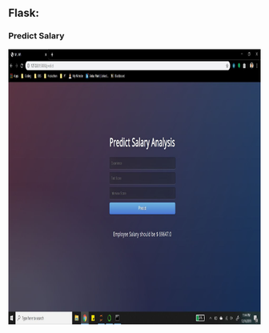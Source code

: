 ## Flask:
### Predict Salary


<p align="left">
  <img width="1000" height="550" src="https://github.com/ankur715/web/blob/master/hiring/html.JPG"> 
</p>
